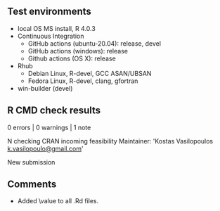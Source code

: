 ## Test environments

* local OS MS install, R 4.0.3
* Continuous Integration
  * GitHub actions (ubuntu-20.04): release, devel
  * GitHub actions (windows): release
  * Github actions (OS X): release
* Rhub
  * Debian Linux, R-devel, GCC ASAN/UBSAN
  * Fedora Linux, R-devel, clang, gfortran
* win-builder (devel)

## R CMD check results

0 errors | 0 warnings | 1 note

N  checking CRAN incoming feasibility
   Maintainer: 'Kostas Vasilopoulos <k.vasilopoulo@gmail.com>'
   
   New submission

## Comments

* Added \value to all .Rd files.
